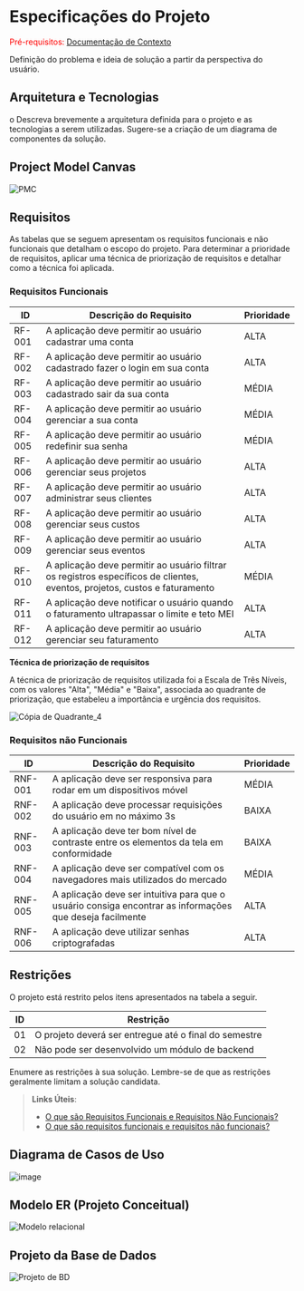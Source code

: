 # Especificações do Projeto

<span style="color:red">Pré-requisitos: <a href="https://github.com/ICEI-PUC-Minas-PMV-ADS/pmv-ads-2024-1-e5-proj-empext-t2-smartmei/blob/main/documentos/01-Documenta%C3%A7%C3%A3o%20de%20Contexto.md"> Documentação de Contexto</a></span>

Definição do problema e ideia de solução a partir da perspectiva do usuário.

## Arquitetura e Tecnologias

o	Descreva brevemente a arquitetura definida para o projeto e as tecnologias a serem utilizadas. Sugere-se a criação de um diagrama de componentes da solução.

## Project Model Canvas

![PMC](https://github.com/ICEI-PUC-Minas-PMV-ADS/pmv-ads-2024-1-e5-proj-empext-t2-smartmei/assets/100447878/a6b46bd5-ab58-451e-8642-5fdfb998a4b6)

## Requisitos

As tabelas que se seguem apresentam os requisitos funcionais e não funcionais que detalham o escopo do projeto. Para determinar a prioridade de requisitos, aplicar uma técnica de priorização de requisitos e detalhar como a técnica foi aplicada.

### Requisitos Funcionais

|ID    | Descrição do Requisito  | Prioridade |
|------|-----------------------------------------|----|
|RF-001| A aplicação deve permitir ao usuário cadastrar uma conta | ALTA | 
|RF-002| A aplicação deve permitir ao usuário cadastrado fazer o login em sua conta   | ALTA |
|RF-003| A aplicação deve permitir ao usuário cadastrado sair da sua conta   | MÉDIA |
|RF-004| A aplicação deve permitir ao usuário gerenciar a sua conta   | MÉDIA |
|RF-005| A aplicação deve permitir ao usuário redefinir sua senha   | MÉDIA |
|RF-006| A aplicação deve permitir ao usuário gerenciar seus projetos   | ALTA |
|RF-007| A aplicação deve permitir ao usuário administrar seus clientes   | ALTA |
|RF-008| A aplicação deve permitir ao usuário gerenciar seus custos   | ALTA |
|RF-009| A aplicação deve permitir ao usuário gerenciar seus eventos  | ALTA |
|RF-010| A aplicação deve permitir ao usuário filtrar os registros específicos de clientes, eventos, projetos, custos e faturamento   | MÉDIA |
|RF-011| A aplicação deve notificar o usuário quando o faturamento ultrapassar o limite e teto MEI   | ALTA |
|RF-012| A aplicação deve permitir ao usuário gerenciar seu faturamento   | ALTA |

**Técnica de priorização de requisitos**

A técnica de priorização de requisitos utilizada foi a Escala de Três Níveis, com os valores "Alta", "Média" e "Baixa", associada ao quadrante de priorização, que estabeleu a importância e urgência dos requisitos.

![Cópia de Quadrante_4](https://github.com/ICEI-PUC-Minas-PMV-ADS/pmv-ads-2024-1-e5-proj-empext-t2-smartmei/assets/98122346/83ac703d-1fc1-4a77-a2c3-bf4133bece86)

### Requisitos não Funcionais

|ID     | Descrição do Requisito  |Prioridade |
|-------|-------------------------|----|
|RNF-001| A aplicação deve ser responsiva para rodar em um dispositivos móvel | MÉDIA | 
|RNF-002| A aplicação deve processar requisições do usuário em no máximo 3s |  BAIXA | 
|RNF-003| A aplicação deve ter bom nível de contraste entre os elementos da tela em conformidade |  BAIXA | 
|RNF-004| A aplicação deve ser compatível com os navegadores mais utilizados do mercado |  MÉDIA |
|RNF-005| A aplicação deve ser intuitiva para que o usuário consiga encontrar as informações que deseja facilmente  |  ALTA |
|RNF-006| A aplicação deve utilizar senhas criptografadas  |  ALTA |

## Restrições

O projeto está restrito pelos itens apresentados na tabela a seguir.

|ID| Restrição                                             |
|--|-------------------------------------------------------|
|01| O projeto deverá ser entregue até o final do semestre |
|02| Não pode ser desenvolvido um módulo de backend        |

Enumere as restrições à sua solução. Lembre-se de que as restrições geralmente limitam a solução candidata.

> **Links Úteis**:
> - [O que são Requisitos Funcionais e Requisitos Não Funcionais?](https://codificar.com.br/requisitos-funcionais-nao-funcionais/)
> - [O que são requisitos funcionais e requisitos não funcionais?](https://analisederequisitos.com.br/requisitos-funcionais-e-requisitos-nao-funcionais-o-que-sao/)

## Diagrama de Casos de Uso

![image](https://github.com/ICEI-PUC-Minas-PMV-ADS/pmv-ads-2024-1-e5-proj-empext-t2-smartmei/assets/100734910/47e704c9-d71d-4ff0-9ba4-7ef49658c54c)

## Modelo ER (Projeto Conceitual)

![Modelo relacional](https://github.com/ICEI-PUC-Minas-PMV-ADS/pmv-ads-2024-1-e5-proj-empext-t2-smartmei/assets/100447878/abe53567-9cb7-439d-8d13-5dfb2f922243)

## Projeto da Base de Dados

![Projeto de BD](https://github.com/ICEI-PUC-Minas-PMV-ADS/pmv-ads-2024-1-e5-proj-empext-t2-smartmei/assets/100447878/db1fdf9b-147e-45a1-8b8c-35380ea04aab)
